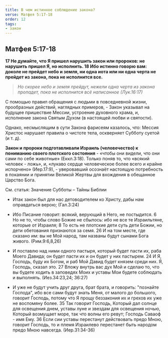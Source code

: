 ```yaml
---
title: В чем истинное соблюдение закона?
verse: Матфея 5:17-18
order: 12
tags: 
- закон
---
```


## Матфея 5:17-18

**17 Не думайте, что Я пришел нарушить закон или пророков: не нарушить пришел Я, но исполнить. 18 Ибо истинно говорю вам: доколе не прейдет небо и земля, ни одна иота или ни одна черта не прейдет из закона, пока не исполнится все.**

>*Но скорее небо и земля прейдут, нежели одна черта из закона пропадет, пока не исполнится всё написанное (Лук.16:17)*

С помощью правил обращения с людьми в повседневной жизни, прообразных действий,  наглядных примеров, - Закон указывал на будущее пришествие Мессии, устроение духовного храма, и, исполнение закона Святым Духом (в настоящей любви и святости). 

Однако, несмыслящим в сути Закона фарисеям казалось, что: Мессия Христос нарушает правила о чистоте тела, оскверняет Субботу суетой (и т. д). 

**Закон и пророки подготавливали Израиль (человечество) к пониманию своего плотского состояния** - «чтобы они видели, что они сами по себе животные» (Еккл.3:18). Только поняв то, что «всякий человек - ложь», и, «лукаво сердце человеческое более всего и крайне испорчено» (Иер.17:9), - уверовавший осознаёт настоящую потребность в покаянии и принятии Великой Жертвы для вхождения в обещанное Царство Бога.  

См. статья: Значение Субботы – Тайны Библии

- Итак закон был для нас детоводителем ко Христу, дабы нам оправдаться верою; (Гал.3:24)
- Ибо Писание говорит: всякий, верующий в Него, не постыдится. 6 Но не то, чтобы слово Божие не сбылось: ибо не все те Израильтяне, которые от Израиля; 8 То есть не плотские дети суть дети Божии, но дети обетования признаются за семя. 26 И на том месте, где сказано им: вы не Мой народ, там названы будут сынами Бога живого. (Рим.9:6,8,26)

- И поставлю над ними одного пастыря, который будет пасти их, раба Моего Давида; он будет пасти их и он будет у них пастырем. 24 И Я, Господь, буду их Богом, и раб Мой Давид будет князем среди них. Я, Господь, сказал это.  27 Вложу внутрь вас дух Мой и сделаю то, что вы будете ходить в заповедях Моих и уставы Мои будете соблюдать и выполнять. (Иез.34:23,24; 36:27) 
- И уже не будут учить друг друга, брат брата, и говорить: "познайте Господа", ибо все сами будут знать Меня, от малого до большого, говорит Господь, потому что Я прощу беззакония их и грехов их уже не воспомяну более. 35 Так говорит Господь, Который дал солнце для освещения днем, уставы луне и звездам для освещения ночью, Который возмущает море, так что волны его ревут; Господь Саваоф - имя Ему. 36 Если сии уставы перестанут действовать предо Мною, говорит Господь, то и племя Израилево перестанет быть народом предо Мною навсегда. (Иер.31:34-36)